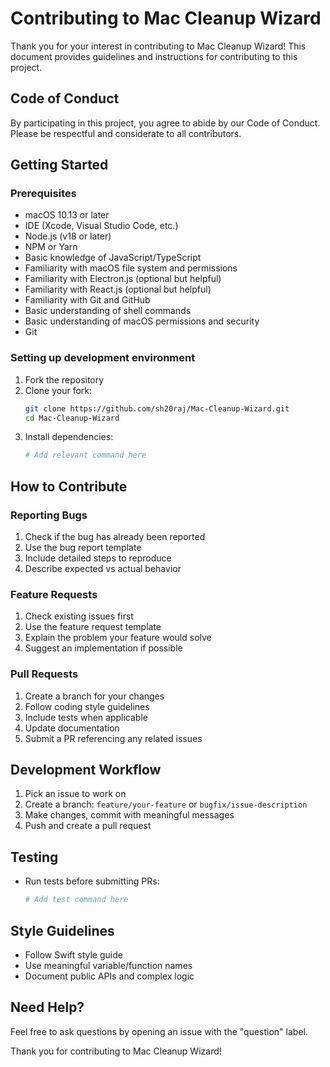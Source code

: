 # Contributing to Mac Cleanup Wizard

Thank you for your interest in contributing to Mac Cleanup Wizard! This document provides guidelines and instructions for contributing to this project.

## Code of Conduct

By participating in this project, you agree to abide by our Code of Conduct. Please be respectful and considerate to all contributors.

## Getting Started

### Prerequisites
- macOS 10.13 or later
- IDE (Xcode, Visual Studio Code, etc.)
- Node.js (v18 or later)
- NPM or Yarn
- Basic knowledge of JavaScript/TypeScript
- Familiarity with macOS file system and permissions
- Familiarity with Electron.js (optional but helpful)
- Familiarity with React.js (optional but helpful)
- Familiarity with Git and GitHub
- Basic understanding of shell commands
- Basic understanding of macOS permissions and security
- Git

### Setting up development environment
1. Fork the repository
2. Clone your fork:
    ```bash
    git clone https://github.com/sh20raj/Mac-Cleanup-Wizard.git
    cd Mac-Cleanup-Wizard
    ```
3. Install dependencies:
    ```bash
    # Add relevant command here
    ```

## How to Contribute

### Reporting Bugs
1. Check if the bug has already been reported
2. Use the bug report template
3. Include detailed steps to reproduce
4. Describe expected vs actual behavior

### Feature Requests
1. Check existing issues first
2. Use the feature request template
3. Explain the problem your feature would solve
4. Suggest an implementation if possible

### Pull Requests
1. Create a branch for your changes
2. Follow coding style guidelines
3. Include tests when applicable
4. Update documentation
5. Submit a PR referencing any related issues

## Development Workflow

1. Pick an issue to work on
2. Create a branch: `feature/your-feature` or `bugfix/issue-description`
3. Make changes, commit with meaningful messages
4. Push and create a pull request

## Testing

- Run tests before submitting PRs:
  ```bash
  # Add test command here
  ```

## Style Guidelines

- Follow Swift style guide
- Use meaningful variable/function names
- Document public APIs and complex logic

## Need Help?

Feel free to ask questions by opening an issue with the "question" label.

Thank you for contributing to Mac Cleanup Wizard!
